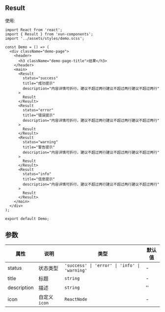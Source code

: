 ## Result

使用:

```tsx
import React from 'react';
import { Result } from 'xun-components';
import '../assets/styles/demo.scss';

const Demo = () => (
  <div className="demo-page">
    <header>
      <h3 className="demo-page-title">结果</h3>
    </header>
    <main>
      <Result
        status="success"
        title="成功提示"
        description="内容详情可折行，建议不超过两行建议不超过两行建议不超过两行"
      >
        Result
      </Result>
      <Result
        status="error"
        title="错误提示"
        description="内容详情可折行，建议不超过两行建议不超过两行建议不超过两行"
      >
        Result
      </Result>
      <Result
        status="warning"
        title="警告提示"
        description="内容详情可折行，建议不超过两行建议不超过两行建议不超过两行"
      >
        Result
      </Result>
      <Result
        status="info"
        title="信息提示"
        description="内容详情可折行，建议不超过两行建议不超过两行建议不超过两行"
      >
        Result
      </Result>
    </main>
  </div>
);

export default Demo;
```

## 参数

| 属性        | 说明          | 类型                                          | 默认值 |
| ----------- | ------------- | --------------------------------------------- | ------ |
| status      | 状态类型      | `'success' \| 'error' \| 'info' \| 'warning'` | -      |
| title       | 标题          | `string`                                      | -      |
| description | 描述          | `string`                                      | ''     |
| icon        | 自定义 `icon` | `ReactNode`                                   | -      |
